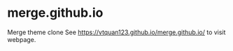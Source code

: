 # merge.github.io
Merge theme clone
See https://vtquan123.github.io/merge.github.io/ to visit webpage.
